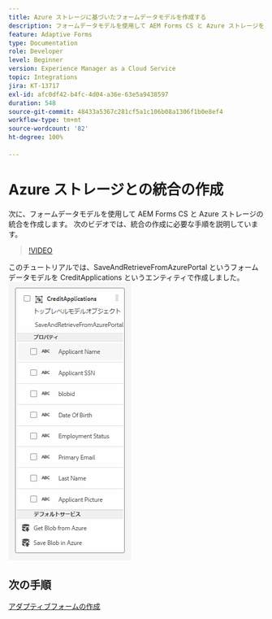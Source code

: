 ```yaml
---
title: Azure ストレージに基づいたフォームデータモデルを作成する
description: フォームデータモデルを使用して AEM Forms CS と Azure ストレージを統合する
feature: Adaptive Forms
type: Documentation
role: Developer
level: Beginner
version: Experience Manager as a Cloud Service
topic: Integrations
jira: KT-13717
exl-id: afc0df42-b4fc-4d04-a36e-63e5a9438597
duration: 548
source-git-commit: 48433a5367c281cf5a1c106b08a1306f1b0e8ef4
workflow-type: tm+mt
source-wordcount: '82'
ht-degree: 100%

---
```


# Azure ストレージとの統合の作成

次に、フォームデータモデルを使用して AEM Forms CS と Azure ストレージの統合を作成します。
次のビデオでは、統合の作成に必要な手順を説明しています。

>[!VIDEO](https://video.tv.adobe.com/v/335385?quality=12&learn=on)

このチュートリアルでは、SaveAndRetrieveFromAzurePortal というフォームデータモデルを CreditApplications というエンティティで作成しました。
![fdm-entity](./assets/fdm-entity.png)

## 次の手順

[アダプティブフォームの作成](./create-af.md)

